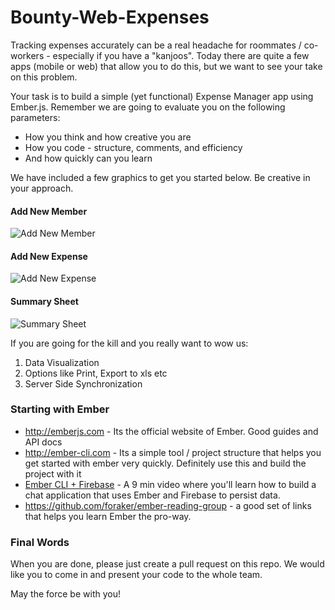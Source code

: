 Bounty-Web-Expenses
===================

Tracking expenses accurately can be a real headache for roommates / co-workers - especially if you have a "kanjoos". Today there are quite a few apps (mobile or web) that allow you to do this, but we want to see your take on this problem.

Your task is to build a simple (yet functional) Expense Manager app using Ember.js. Remember we are going to evaluate you on the following parameters:
 * How you think and how creative you are
 * How you code - structure, comments, and efficiency
 * And how quickly can you learn

We have included a few graphics to get you started below. Be creative in your approach.

#### Add New Member

![Add New Member](http://artoogithubdocs.s3.amazonaws.com/bounty/add-new-member.png)

#### Add New Expense

![Add New Expense](http://artoogithubdocs.s3.amazonaws.com/bounty/add-expense.png)

#### Summary Sheet

![Summary Sheet](http://artoogithubdocs.s3.amazonaws.com/bounty/summary.png) 

If you are going for the kill and you really want to wow us:

1.  Data Visualization
2.  Options like Print, Export to xls etc 
3.  Server Side Synchronization

### Starting with Ember
* http://emberjs.com - Its the official website of Ember. Good guides and API docs
* http://ember-cli.com - Its a simple tool / project structure that helps you get started with ember very quickly. Definitely use this and build the project with it
* [Ember CLI + Firebase](https://www.youtube.com/watch?v=Cs3Fdup7aUo) - A 9 min video where you'll learn how to build a chat application that uses Ember and Firebase to persist data.
* https://github.com/foraker/ember-reading-group - a good set of links that helps you learn Ember the pro-way.

### Final Words
When you are done, please just create a pull request on this repo. We would like you to come in and present your code to the whole team. 

May the force be with you!
